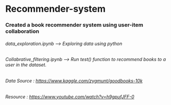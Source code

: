 # Recommender-system
### Created a book recommender system using user-item collaboration
###### data_exploration.ipynb --> Exploring data using python
###### Collabrative_filtering.ipynb --> Run test() function to recommend books to a user in the dataset.
###### Data Source : https://www.kaggle.com/zygmunt/goodbooks-10k
###### Resource : https://www.youtube.com/watch?v=h9gpufJFF-0


